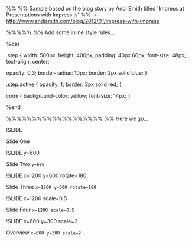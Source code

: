 %%
%% Sample based on the blog story by Andi Smith titled 'Impress at Presentations with Impress.js'
%% -> http://www.andismith.com/blog/2012/01/impress-with-impress


%%%%%
%% Add some inline style rules...

%css

.step {
  width: 500px;
  height: 400px;
  padding: 40px 60px;
  font-size: 48px;
  text-align: center;

  opacity: 0.3;
  border-radius: 10px;
  border: 2px solid blue;
}

.step.active {
  opacity: 1;
  border: 3px solid red;
}

code {
  background-color: yellow;
  font-size: 14px;
}

%end



%%%%%%%%%%%%%%%%%%%
%% Here we go...

!SLIDE

Slide One


!SLIDE y=600

Slide Two `y=600`


!SLIDE x=1200 y=600 rotate=180

Slide Three `x=1200 y=600 rotate=180`


!SLIDE x=1200 scale=0.5

Slide Four `x=1200 scale=0.5`


!SLIDE x=600 y=300 scale=2

Overview `x=600 y=300 scale=2`